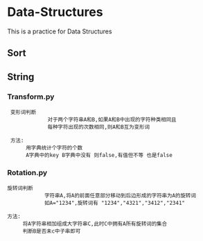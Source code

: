 # Data-Structures
This is a practice for Data Structures

## Sort

## String 

### Transform.py
     变形词判断            
                 对于两个字符串A和B,如果A和B中出现的字符种类相同且
                 每种字符出现的次数相同,则A和B互为变形词       

     方法:
          用字典统计个字符的个数
          A字典中的key B字典中没有 则false,有值但不等 也是false

### Rotation.py
    旋转词判断
                字符串A,将A的前面任意部分移动到后边形成的字符串为A的旋转词
                如A="1234",旋转词有 "1234","4321","3412","2341"

    方法:
         将A字符串相加组成大字符串C,此时C中拥有A所有旋转词的集合
         判断B是否未c中子串即可

## 
